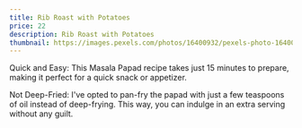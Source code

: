 ```yaml
---
title: Rib Roast with Potatoes
price: 22
description: Rib Roast with Potatoes
thumbnail: https://images.pexels.com/photos/16400932/pexels-photo-16400932/free-photo-of-rib-roast-with-potatoes.jpeg?auto=compress&cs=tinysrgb&w=1260&h=750&dpr=1
---
```

Quick and Easy: This Masala Papad recipe takes just 15 minutes to prepare, making it perfect for a quick snack or appetizer.

Not Deep-Fried: I've opted to pan-fry the papad with just a few teaspoons of oil instead of deep-frying. This way, you can indulge in an extra serving without any guilt.
